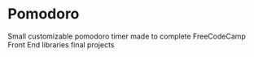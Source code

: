 # Pomodoro

Small customizable pomodoro timer made to complete FreeCodeCamp Front End libraries final projects